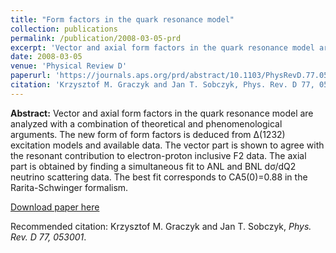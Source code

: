 ```yaml
---
title: "Form factors in the quark resonance model"
collection: publications
permalink: /publication/2008-03-05-prd
excerpt: 'Vector and axial form factors in the quark resonance model are analyzed with a combination of theoretical and phenomenological arguments. The new form of form factors is deduced from Δ(1232) excitation models and available data. The vector part is shown to agree with the resonant contribution to electron-proton inclusive F2 data. The axial part is obtained by finding a simultaneous fit to ANL and BNL dσ/dQ2 neutrino scattering data. The best fit corresponds to CA5(0)=0.88 in the Rarita-Schwinger formalism.'
date: 2008-03-05
venue: 'Physical Review D'
paperurl: 'https://journals.aps.org/prd/abstract/10.1103/PhysRevD.77.053001'
citation: 'Krzysztof M. Graczyk and Jan T. Sobczyk, Phys. Rev. D 77, 053001 (2008)'
---
```

__Abstract:__ Vector and axial form factors in the quark resonance model are analyzed with a combination of theoretical and phenomenological arguments. The new form of form factors is deduced from Δ(1232) excitation models and available data. The vector part is shown to agree with the resonant contribution to electron-proton inclusive F2 data. The axial part is obtained by finding a simultaneous fit to ANL and BNL dσ/dQ2 neutrino scattering data. The best fit corresponds to CA5(0)=0.88 in the Rarita-Schwinger formalism. 

[Download paper here](https://journals.aps.org/prd/pdf/10.1103/PhysRevD.77.053001)

Recommended citation: Krzysztof M. Graczyk and Jan T. Sobczyk, <i>Phys. Rev. D 77, 053001</i>.
